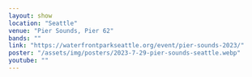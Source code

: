```yaml
---
layout: show
location: "Seattle"
venue: "Pier Sounds, Pier 62"
bands: ""
link: "https://waterfrontparkseattle.org/event/pier-sounds-2023/"
poster: "/assets/img/posters/2023-7-29-pier-sounds-seattle.webp"
youtube: ""
---
```



